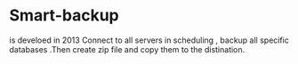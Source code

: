 # Smart-backup
is develoed in 2013
Connect to all servers in scheduling , backup all specific databases .Then create zip file and copy them to the distination. 
